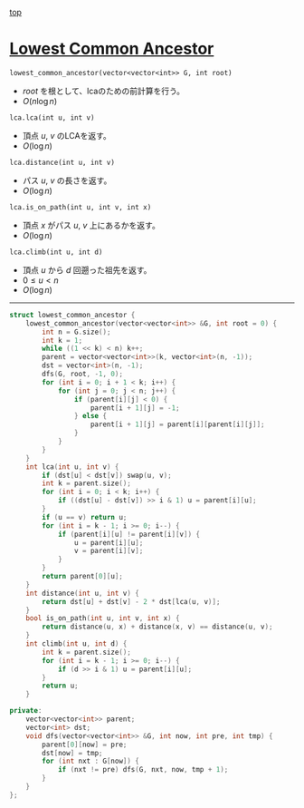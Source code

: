 [top](../../lib.md)

# [Lowest Common Ancestor](./lca.cpp)

`lowest_common_ancestor(vector<vector<int>> G, int root)`
- $root$ を根として、lcaのための前計算を行う。
- $O(n\log{n})$

`lca.lca(int u, int v)`
- 頂点 $u$, $v$ のLCAを返す。
- $O(\log{n})$

`lca.distance(int u, int v)`
- パス $u$, $v$ の長さを返す。
- $O(\log{n})$

`lca.is_on_path(int u, int v, int x)`
- 頂点 $x$ がパス $u$, $v$ 上にあるかを返す。
- $O(\log{n})$

`lca.climb(int u, int d)`
- 頂点 $u$ から $d$ 回遡った祖先を返す。
- $0\le u < n$
- $O(\log{n})$

---

```cpp
struct lowest_common_ancestor {
    lowest_common_ancestor(vector<vector<int>> &G, int root = 0) {
        int n = G.size();
        int k = 1;
        while ((1 << k) < n) k++;
        parent = vector<vector<int>>(k, vector<int>(n, -1));
        dst = vector<int>(n, -1);
        dfs(G, root, -1, 0);
        for (int i = 0; i + 1 < k; i++) {
            for (int j = 0; j < n; j++) {
                if (parent[i][j] < 0) {
                    parent[i + 1][j] = -1;
                } else {
                    parent[i + 1][j] = parent[i][parent[i][j]];
                }
            }
        }
    }
    int lca(int u, int v) {
        if (dst[u] < dst[v]) swap(u, v);
        int k = parent.size();
        for (int i = 0; i < k; i++) {
            if ((dst[u] - dst[v]) >> i & 1) u = parent[i][u];
        }
        if (u == v) return u;
        for (int i = k - 1; i >= 0; i--) {
            if (parent[i][u] != parent[i][v]) {
                u = parent[i][u];
                v = parent[i][v];
            }
        }
        return parent[0][u];
    }
    int distance(int u, int v) {
        return dst[u] + dst[v] - 2 * dst[lca(u, v)];
    }
    bool is_on_path(int u, int v, int x) {
        return distance(u, x) + distance(x, v) == distance(u, v);
    }
    int climb(int u, int d) {
        int k = parent.size();
        for (int i = k - 1; i >= 0; i--) {
            if (d >> i & 1) u = parent[i][u];
        }
        return u;
    }

private:
    vector<vector<int>> parent;
    vector<int> dst;
    void dfs(vector<vector<int>> &G, int now, int pre, int tmp) {
        parent[0][now] = pre;
        dst[now] = tmp;
        for (int nxt : G[now]) {
            if (nxt != pre) dfs(G, nxt, now, tmp + 1);
        }
    }
};

```